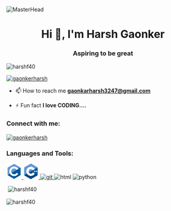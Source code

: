 ![MasterHead](https://i.pinimg.com/originals/51/8a/fb/518afb1d1cdc07eb7d2b1729f03fe91e.gif) 

<h1 align="center">Hi 👋, I'm Harsh Gaonker</h1>
<h3 align="center">Aspiring to be great</h3>

<p align="left"> <img src="https://komarev.com/ghpvc/?username=harshf40&label=Profile%20views&color=0e75b6&style=flat" alt="harshf40" /> </p>

<p align="left"> <a href="https://twitter.com/gaonkerharsh" target="blank"><img src="https://img.shields.io/twitter/follow/gaonkerharsh?logo=twitter&style=for-the-badge" alt="gaonkerharsh" /></a> </p>

- 📫 How to reach me **gaonkarharsh3247@gmail.com**

- ⚡ Fun fact **I love CODING....**

<h3 align="left">Connect with me:</h3>
<p align="left">
<a href="https://twitter.com/gaonkerharsh" target="blank"><img align="center" src="https://raw.githubusercontent.com/rahuldkjain/github-profile-readme-generator/master/src/images/icons/Social/twitter.svg" alt="gaonkerharsh" height="30" width="40" /></a>
</p>

<h3 align="left">Languages and Tools:</h3>
<p align="left"> <a href="https://www.cprogramming.com/" target="_blank" rel="noreferrer"> <img src="https://raw.githubusercontent.com/devicons/devicon/master/icons/c/c-original.svg" alt="c" width="40" height="40"/> </a> <a href="https://www.w3schools.com/cpp/" target="_blank" rel="noreferrer"> <img src="https://raw.githubusercontent.com/devicons/devicon/master/icons/cplusplus/cplusplus-original.svg" alt="cplusplus" width="40" height="40"/> </a> <a href="https://git-scm.com/" target="_blank" rel="noreferrer"> <img src="https://www.vectorlogo.zone/logos/git-scm/git-scm-icon.svg" alt="git" width="40" height="40"/> </a> <img src="https://imgs.search.brave.com/g5Be0EePaqp6_YilS8DCpqWHBhUd2bktWNaH9zyGDpU/rs:fit:500:0:0:0/g:ce/aHR0cHM6Ly9naXRo/dWIuY29tL2dldC1p/Y29uL2dldGljb24v/cmF3L21hc3Rlci9p/Y29ucy9odG1sLTUu/c3Zn" alt="html"  width="40" height="40"> <img src = "https://imgs.search.brave.com/fktAMOpV_iKDPRWSL6zYYORNfVqujV0D_-MSOUB3x6Y/rs:fit:500:0:0:0/g:ce/aHR0cHM6Ly9zdHls/ZXMucmVkZGl0bWVk/aWEuY29tL3Q1XzJx/aDB5L3N0eWxlcy9j/b21tdW5pdHlJY29u/X21rYXlnaHUxNTAy/ZDEucG5n" alt="python" height="40" width="40"> </p>

<p>&nbsp;<img align="center" src="https://github-readme-stats.vercel.app/api?username=harshf40&show_icons=true&locale=en" alt="harshf40" /></p>

<p><img align="center" src="https://github-readme-streak-stats.herokuapp.com/?user=harshf40&" alt="harshf40" /></p>
